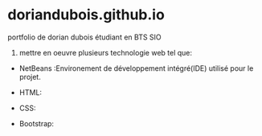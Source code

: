 # doriandubois.github.io
portfolio de dorian dubois étudiant en BTS SIO

1) mettre en oeuvre plusieurs technologie web tel que:

- NetBeans :Environement de développement intégré(IDE) utilisé pour le projet.

- HTML:

- CSS:

- Bootstrap:

